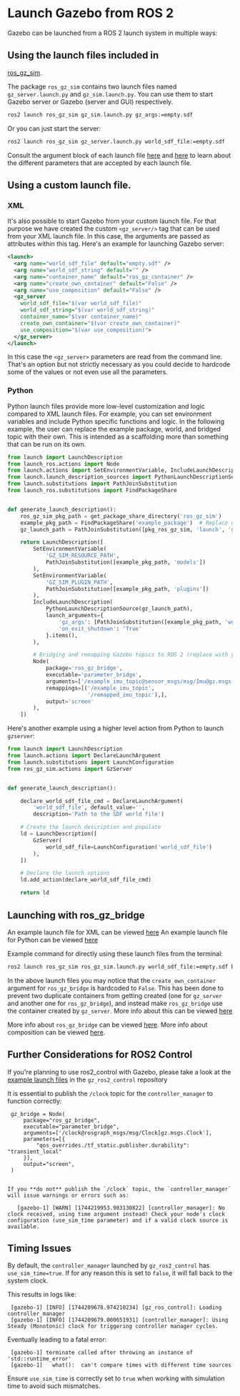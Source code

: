 # Launch Gazebo from ROS 2

Gazebo can be launched from a ROS 2 launch system in multiple ways:

## Using the launch files included in
[ros_gz_sim](https://github.com/gazebosim/ros_gz/tree/jazzy/ros_gz_sim).

The package `ros_gz_sim` contains two launch files named `gz_server.launch.py`
and `gz_sim.launch.py`. You can use them to start Gazebo server or Gazebo (server and GUI)
respectively.

```bash
ros2 launch ros_gz_sim gz_sim.launch.py gz_args:=empty.sdf
```

Or you can just start the server:

```bash
ros2 launch ros_gz_sim gz_server.launch.py world_sdf_file:=empty.sdf
```

Consult the argument block of each launch file
[here](https://github.com/gazebosim/ros_gz/blob/jazzy/ros_gz_sim/launch/gz_sim.launch.py.in#L75-L96)
and [here](https://github.com/gazebosim/ros_gz/blob/jazzy/ros_gz_sim/launch/gz_server.launch.py#L27-L38)
to learn about the different parameters that are accepted by each launch file.

## Using a custom launch file.

### XML
It's also possible to start Gazebo from your custom launch file. For that
purpose we have created the custom `<gz_server/>` tag that can be used from your
XML launch file. In this case, the arguments are passed as attributes
within this tag. Here's an example for launching Gazebo server:

```xml
<launch>
  <arg name="world_sdf_file" default="empty.sdf" />
  <arg name="world_sdf_string" default="" />
  <arg name="container_name" default="ros_gz_container" />
  <arg name="create_own_container" default="False" />
  <arg name="use_composition" default="False" />
  <gz_server 
    world_sdf_file="$(var world_sdf_file)"
    world_sdf_string="$(var world_sdf_string)"
    container_name="$(var container_name)"
    create_own_container="$(var create_own_container)"
    use_composition="$(var use_composition)">
  </gz_server>
</launch>
```

In this case the `<gz_server>` parameters are read from the command line. That's
an option but not strictly necessary as you could decide to hardcode some of the
values or not even use all the parameters.

### Python
Python launch files provide more low-level customization and logic compared to XML launch files. For example, you can set environment variables and include Python specific functions and logic.
In the following example, the user can replace the example package, world, and bridged topic with their own. This is intended as a scaffolding more than something that can be run on its own.

```python
from launch import LaunchDescription
from launch_ros.actions import Node
from launch.actions import SetEnvironmentVariable, IncludeLaunchDescription
from launch.launch_description_sources import PythonLaunchDescriptionSource
from launch.substitutions import PathJoinSubstitution
from launch_ros.substitutions import FindPackageShare


def generate_launch_description():
    ros_gz_sim_pkg_path = get_package_share_directory('ros_gz_sim')
    example_pkg_path = FindPackageShare('example_package')  # Replace with your own package name
    gz_launch_path = PathJoinSubstitution([pkg_ros_gz_sim, 'launch', 'gz_sim.launch.py'])

    return LaunchDescription([
        SetEnvironmentVariable(
            'GZ_SIM_RESOURCE_PATH',
            PathJoinSubstitution([example_pkg_path, 'models'])
        ),
        SetEnvironmentVariable(
            'GZ_SIM_PLUGIN_PATH',
            PathJoinSubstitution([example_pkg_path, 'plugins'])
        ),
        IncludeLaunchDescription(
            PythonLaunchDescriptionSource(gz_launch_path),
            launch_arguments={
                'gz_args': [PathJoinSubstitution([example_pkg_path, 'worlds/example_world.sdf'])],  # Replace with your own world file
                'on_exit_shutdown': 'True'
            }.items(),
        ),

        # Bridging and remapping Gazebo topics to ROS 2 (replace with your own topics)
        Node(
            package='ros_gz_bridge',
            executable='parameter_bridge',
            arguments=['/example_imu_topic@sensor_msgs/msg/Imu@gz.msgs.IMU',],
            remappings=[('/example_imu_topic',
                         '/remapped_imu_topic'),],
            output='screen'
        ),
    ])
```

Here's another example using a higher level action from Python to launch `gzserver`:
```python
from launch import LaunchDescription
from launch.actions import DeclareLaunchArgument
from launch.substitutions import LaunchConfiguration
from ros_gz_sim.actions import GzServer


def generate_launch_description():

    declare_world_sdf_file_cmd = DeclareLaunchArgument(
        'world_sdf_file', default_value='',
        description='Path to the SDF world file')

    # Create the launch description and populate
    ld = LaunchDescription([
        GzServer(
            world_sdf_file=LaunchConfiguration('world_sdf_file')
        ),
    ])

    # Declare the launch options
    ld.add_action(declare_world_sdf_file_cmd)

    return ld
```


## Launching with ros_gz_bridge

An example launch file for XML can be viewed [here](https://github.com/gazebosim/ros_gz/blob/jazzy/ros_gz_sim/launch/ros_gz_sim.launch)
An example launch file for Python can be viewed [here](https://github.com/gazebosim/ros_gz/blob/jazzy/ros_gz_sim/launch/ros_gz_sim.launch.py)

Example command for directly using these launch files from the terminal:
```bash
ros2 launch ros_gz_sim ros_gz_sim.launch.py world_sdf_file:=empty.sdf bridge_name:=ros_gz_bridge config_file:=<path_to_your_YAML_file> use_composition:=True create_own_container:=True
```

In the above launch files you may notice that the `create_own_container` argument for `ros_gz_bridge` is hardcoded to `False`. This has been done to prevent two duplicate containers from getting created (one for `gz_server` and another one for `ros_gz_bridge`), and instead make `ros_gz_bridge` use the container created by `gz_server`. More info about this can be viewed [here](https://github.com/gazebosim/ros_gz/pull/620#issue-2595570189)

More info about `ros_gz_bridge` can be viewed [here](ros2_integration).
More info about composition can be viewed [here](ros2_overview.md#composition).

## Further Considerations for ROS2 Control
 
 If you're planning to use ros2_control with Gazebo, please take a look at the [example launch files](https://github.com/ros-controls/gz_ros2_control/tree/rolling/gz_ros2_control_demos/launch) in the `gz_ros2_control` repository
 
 It is essential to publish the `/clock` topic for the `controller_manager` to function correctly:
 
     gz_bridge = Node(
         package="ros_gz_bridge",
         executable="parameter_bridge",
         arguments=['/clock@rosgraph_msgs/msg/Clock[gz.msgs.Clock'],
         parameters=[{
             "qos_overrides./tf_static.publisher.durability": "transient_local"
         }],
         output="screen",
     )
 
 
    If you **do not** publish the `/clock` topic, the `controller_manager` will issue warnings or errors such as:
 
       [gazebo-1] [WARN] [1744219953.983130822] [controller_manager]: No clock received, using time argument instead! Check your node's clock configuration (use_sim_time parameter) and if a valid clock source is available.
 
 Timing Issues
 -------------
 
 By default, the `controller_manager` launched by `gz_ros2_control` has ``use_sim_time=true``. If for any reason this is set to ``false``, it will fall back to the system clock.
 
 This results in logs like:
 
     [gazebo-1] [INFO] [1744209678.974210234] [gz_ros_control]: Loading controller_manager
     [gazebo-1] [INFO] [1744209679.000651931] [controller_manager]: Using Steady (Monotonic) clock for triggering controller manager cycles.
 
 Eventually leading to a fatal error:
 
     [gazebo-1] terminate called after throwing an instance of 'std::runtime_error'
     [gazebo-1]   what():  can't compare times with different time sources
 
 Ensure `use_sim_time` is correctly set to `true` when working with simulation time to avoid such mismatches.